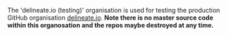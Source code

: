 The 'delineate.io (testing)' organisation is used for testing the production GitHub organisation [delineate.io](https://github.com/delineateio).  **Note there is no master source code within this organosation and the repos maybe destroyed at any time.**
